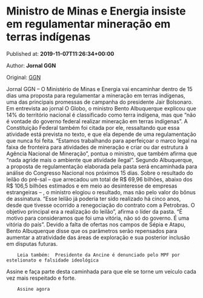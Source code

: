 
# Ministro de Minas e Energia insiste em regulamentar mineração em terras indígenas

Published at: **2019-11-07T11:26:34+00:00**

Author: **Jornal GGN**

Original: [GGN](https://jornalggn.com.br/noticia/ministro-de-minas-e-energia-insiste-em-regulamentar-mineracao-em-terras-indigenas/)

Jornal GGN – O Ministério de Minas e Energia vai encaminhar dentro de 15 dias uma proposta para regulamentar a mineração em terras indígenas, uma das principais promessas de campanha do presidente Jair Bolsonaro.
Em entrevista ao jornal O Globo, o ministro Bento Albuquerque explicou que 14% do território nacional é classificado como terra indígena, mas que “não é vontade do governo federal realizar mineração em terras indígenas”. A Constituição Federal também foi citada por ele, ressaltando que essa atividade está prevista no texto, e que ela depende de uma regulamentação que nunca foi feita.
“Estamos trabalhando para aperfeiçoar o marco legal na faixa de fronteira para atividades de mineração e criar ou dar estrutura à Agência Nacional de Mineração”, pontua o ministro, que também afirma que “nada agride mais o ambiente que atividade ilegal”.
Segundo Albuquerque, a proposta de regulamentação elaborada pela pasta será encaminhada para análise do Congresso Nacional nos próximos 15 dias.
Sobre o resultado do leilão do pré-sal – que arrecadou um total de R$ 69,96 bilhões, abaixo dos R$ 106,5 bilhões estimados e em meio ao desinteresse de empresas estrangeiras – , o ministro elogiou o resultado, mas não pelo valor do bônus de assinatura.
“Esse leilão já poderia ter sido realizado há cinco anos, desde que tivesse ocorrido a renegociação do contrato com a Petrobras. O objetivo principal era a realização do leilão”, afirma o líder da pasta. “É motivo para consideramos que foi uma vitória, não só do governo. É uma vitória do país”.
Devido a falta de ofertas nos campos de Sépia e Atapu, Bento Albuquerque disse que os parâmetros serão repensados para aumentar a atratividade das áreas de exploração e sua posterior inclusão em disputas futuras.

        Leia também:  Presidente da Ancine é denunciado pelo MPF por estelionato e falsidade ideológica
      
Assine e faça parte desta caminhada para que ele se torne um veículo cada vez mais respeitado e forte.

        Assine agora
      
